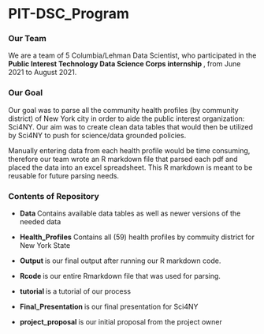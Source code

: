 # PIT-DSC_Program
### Our Team 
We are a team of 5 Columbia/Lehman Data Scientist, who participated in the <b> Public Interest Technology Data Science Corps internship </b>, from June 2021 to August 2021.

### Our Goal
 
Our goal was to parse all the community health profiles (by community district) of New York city in order to aide the public interest organization: Sci4NY. Our aim was to create clean data tables that would then be utilized by Sci4NY to push for science/data grounded policies.

Manually entering data from each health profile would be time consuming, therefore our team wrote an R markdown file that parsed each pdf and placed the data into an excel spreadsheet. This R markdown is meant to be reusable for future parsing needs.


### Contents of Repository

* <b> Data </b>
  Contains available data tables as well as newer versions of the needed data
 
* <b>Health_Profiles</b>
  Contains all (59) health profiles by commuity district for New York State
  
* <b> Output </b>
   is our final output after running our R markdown code.

* <b> Rcode </b>
   is our entire Rmarkdown file that was used for parsing.

* <b> tutorial </b>
   is a tutorial of our process
  
* <b> Final_Presentation </b> 
  is our final presentation for Sci4NY

* <b> project_proposal </b> 
  is our initial proposal from the project owner

